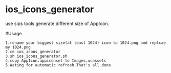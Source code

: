 # ios_icons_generator
use sips tools generate different size of AppIcon.

#Usage
```
1.rename your biggest size(at least 1024) icon to 1024.png and replcae my 1024.png
2.cd ios_icons_generator
3.sh ios_icons_generator.sh
4.copy AppIcon.appiconset to Images.xcassets
5.Wating for automatic refresh.That's all done.

